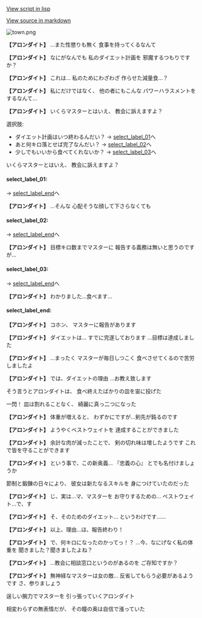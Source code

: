[View script in lisp](../scripts/10073203.txt)

[View source in markdown](10073203.md)

![town.png](../images/backgrounds/town.png)

**【アロンダイト】**
…また性懲りも無く
食事を持ってくるなんて

**【アロンダイト】**
なにがなんでも
私のダイエット計画を
邪魔するつもりですか？

**【アロンダイト】**
これは…
私のためにわざわざ
作らせた減量食…？

**【アロンダイト】**
私にだけではなく、
他の者にもこんな
パワーハラスメントをするなんて…

**【アロンダイト】**
いくらマスターとはいえ、
教会に訴えますよ？

選択肢:
- ダイエット計画はいつ終わるんだい？ → [select_label_01](#select_label_01)へ
- あと何キロ落とせば完了なんだい？ → [select_label_02](#select_label_02)へ
- 少しでもいいから食べてくれないか？ → [select_label_03](#select_label_03)へ

いくらマスターとはいえ、
教会に訴えますよ？

#### select_label_01:
 → [select_label_end](#select_label_end)へ

**【アロンダイト】**
…そんな
心配そうな顔して下さらなくても

#### select_label_02:
 → [select_label_end](#select_label_end)へ

**【アロンダイト】**
目標キロ数までマスターに
報告する義務は無いと思うのですが…

#### select_label_03:
 → [select_label_end](#select_label_end)へ

**【アロンダイト】**
わかりました…食べます…

#### select_label_end:

**【アロンダイト】**
コホン、
マスターに報告があります

**【アロンダイト】**
ダイエットは…
すでに完遂しております
…目標は達成しました

**【アロンダイト】**
…まったく
マスターが毎日しつこく
食べさせてくるので苦労しましたよ

**【アロンダイト】**
では、ダイエットの理由
…お教え致します

そう言うとアロンダイトは、
食べ終えたばかりの皿を宙に投げた

一閃！
皿は割れることなく、
綺麗に真っ二つになった

**【アロンダイト】**
体重が増えると、
わずかにですが…剣先が鈍るのです

**【アロンダイト】**
ようやくベストウェイトを
達成することができました

**【アロンダイト】**
余計な肉が減ったことで、
剣の切れ味は増したようです
これで皆を守ることができます

**【アロンダイト】**
という事で、この新奥義…
『忠義の心』
とでも名付けましょうか

節制と鍛錬の日々により、
彼女は新たなるスキルを
身につけていたのだった

**【アロンダイト】**
じ、実は…マ、マスターを
お守りするための…
ベストウェイト…で、す

**【アロンダイト】**
そ、そのためのダイエット…
というわけです……

**【アロンダイト】**
以上、理由…ほ、報告終わり！

**【アロンダイト】**
で、何キロになったのかってっ！？
…今、なにげなく私の体重を
聞きました？聞きましたよね？

**【アロンダイト】**
…教会に相談窓口というのがあるのを
ご存知ですか？

**【アロンダイト】**
無神経なマスターは女の敵…
反省してもらう必要があるようです
さ、参りましょう

逞しい腕力でマスターを
引っ張っていくアロンダイト

相変わらずの無表情だが、
その瞳の奥は自信で漲っていた